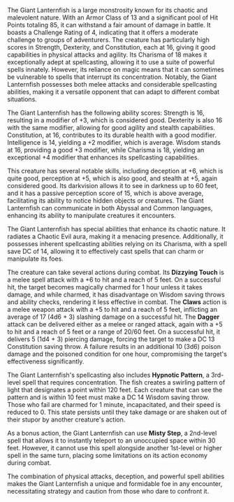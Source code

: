 The Giant Lanternfish is a large monstrosity known for its chaotic and malevolent nature. With an Armor Class of 13 and a significant pool of Hit Points totaling 85, it can withstand a fair amount of damage in battle. It boasts a Challenge Rating of 4, indicating that it offers a moderate challenge to groups of adventurers. The creature has particularly high scores in Strength, Dexterity, and Constitution, each at 16, giving it good capabilities in physical attacks and agility. Its Charisma of 18 makes it exceptionally adept at spellcasting, allowing it to use a suite of powerful spells innately. However, its reliance on magic means that it can sometimes be vulnerable to spells that interrupt its concentration. Notably, the Giant Lanternfish possesses both melee attacks and considerable spellcasting abilities, making it a versatile opponent that can adapt to different combat situations.

The Giant Lanternfish has the following ability scores: Strength is 16, resulting in a modifier of +3, which is considered good. Dexterity is also 16 with the same modifier, allowing for good agility and stealth capabilities. Constitution, at 16, contributes to its durable health with a good modifier. Intelligence is 14, yielding a +2 modifier, which is average. Wisdom stands at 16, providing a good +3 modifier, while Charisma is 18, yielding an exceptional +4 modifier that enhances its spellcasting capabilities.

This creature has several notable skills, including deception at +6, which is quite good, perception at +5, which is also good, and stealth at +5, again considered good. Its darkvision allows it to see in darkness up to 60 feet, and it has a passive perception score of 15, which is above average, facilitating its ability to notice hidden objects or creatures. The Giant Lanternfish can communicate in both Abyssal and Common languages, enhancing its ability to manipulate creatures it encounters.

The Giant Lanternfish has special abilities that enhance its chaotic nature. It radiates a Chaotic Evil aura, making it a menacing presence. Additionally, it possesses inherent spellcasting abilities relying on its Charisma, with a spell save DC of 14, allowing it to effectively cast spells that can charm or manipulate its foes.

The creature can take several actions during combat. Its **Dizzying Touch** is a melee spell attack with a +6 to hit and a reach of 5 feet. On a successful hit, the target becomes magically charmed for 1 hour unless it takes damage, and while charmed, it has disadvantage on Wisdom saving throws and ability checks, rendering it less effective in combat. The **Claws** action is a melee weapon attack with a +5 to hit and a reach of 5 feet, inflicting an average of 17 (4d6 + 3) slashing damage on a successful hit. The **Dagger** attack can be delivered either as a melee or ranged attack, again with a +5 to hit and a reach of 5 feet or a range of 20/60 feet. On a successful hit, it delivers 5 (1d4 + 3) piercing damage, forcing the target to make a DC 13 Constitution saving throw. A failure results in an additional 10 (3d6) poison damage and the poisoned condition for one hour, compromising the target's effectiveness significantly.

The Giant Lanternfish's spellcasting also includes **Hypnotic Pattern**, a 3rd-level spell that requires concentration. The fish creates a swirling pattern of light that designates a point within 120 feet. Each creature that can see the pattern and is within 10 feet must make a DC 14 Wisdom saving throw. Those who fail are charmed for 1 minute, incapacitated, and their speed is reduced to 0. This state persists until they take damage or are shaken out of their stupor by another creature's action.

As a bonus action, the Giant Lanternfish can use **Misty Step**, a 2nd-level spell that allows it to instantly teleport to an unoccupied space within 30 feet. However, it cannot use this spell alongside another 1st-level or higher spell in the same turn, placing some limitations on its action economy during combat. 

The combination of physical attacks, deception, and powerful spell abilities makes the Giant Lanternfish a unique and formidable foe in any encounter, necessitating strategy and caution from those who dare to confront it.